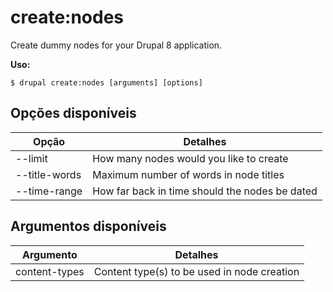 # create:nodes
Create dummy nodes for your Drupal 8 application.

**Uso:**
```
$ drupal create:nodes [arguments] [options]
```

## Opções disponíveis
Opção | Detalhes
-------|-------------
--limit | How many nodes would you like to create
--title-words | Maximum number of words in node titles
--time-range | How far back in time should the nodes be dated

## Argumentos disponíveis
Argumento | Detalhes
---------|-------------
content-types | Content type(s) to be used in node creation
